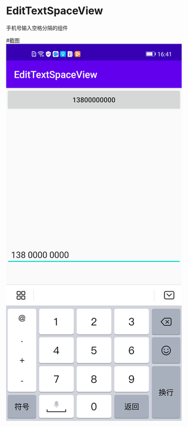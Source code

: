# EditTextSpaceView
手机号输入空格分隔的组件

#截图
![images](https://github.com/Wiser-Wong/EditTextSpaceView/blob/master/images/screenshot.png)
